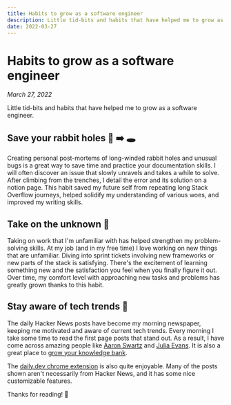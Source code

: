 ```yaml
---
title: Habits to grow as a software engineer
description: Little tid-bits and habits that have helped me to grow as a software engineer.
date: 2022-03-27
---
```


# Habits to grow as a software engineer

*March 27, 2022*

Little tid-bits and habits that have helped me to grow as a software engineer.

## Save your rabbit holes 🐰 ➡️ 🕳️ 

Creating personal post-mortems of long-winded rabbit holes and unusual bugs is a great way to save time and practice your documentation skills. I will often discover an issue that slowly unravels and takes a while to solve. After climbing from the trenches, I detail the error and its solution on a notion page. This habit saved my future self from repeating long Stack Overflow journeys, helped solidify my understanding of various woes, and improved my writing skills.

## Take on the unknown 🤔

Taking on work that I'm unfamiliar with has helped strengthen my problem-solving skills. At my job (and in my free time) I love working on new things that are unfamiliar. Diving into sprint tickets involving new frameworks or new parts of the stack is satisfying. There's the excitement of learning something new and the satisfaction you feel when you finally figure it out. Over time, my comfort level with approaching new tasks and problems has greatly grown thanks to this habit.

## Stay aware of tech trends 📰

The daily Hacker News posts have become my morning newspaper, keeping me motivated and aware of current tech trends. Every morning I take some time to read the first page posts that stand out. As a result, I have come across amazing people like [Aaron Swartz](http://www.aaronsw.com/weblog/fullarchive) and [Julia Evans](https://jvns.ca/about/). It is also a great place to [grow your knowledge bank](https://news.ycombinator.com/item?id=30822339).

The [daily.dev chrome extension](https://daily.dev/) is also quite enjoyable. Many of the posts shown aren't necessarily from Hacker News, and it has some nice customizable features.


Thanks for reading! 👋